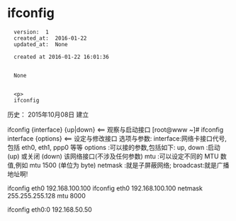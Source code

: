 
  # ifconfig

      version:  1
      created_at:  2016-01-22
      updated_at:  None

      created at 2016-01-22 16:01:36 


      None


      <p>
      ifconfig

历史：
2015年10月08日
建立




ifconfig {interface} {up|down} <== 观察与启动接口 
[root@www ~]# ifconfig interface {options} 
<== 设定与修改接口 
选项与参数: 
interface:网络卡接口代号,包括 eth0, eth1, ppp0 等等 
options :可以接的参数,包括如下: 
up, down :启动 (up) 或关闭 (down) 该网络接口(不涉及任何参数) 
mtu 
:可以设定不同的 MTU 数值,例如 mtu 1500 (单位为 byte) 
netmask :就是子屏蔽网络; 
broadcast:就是广播地址啊! 

ifconfig eth0 192.168.100.100 
ifconfig eth0 192.168.100.100 netmask 255.255.255.128 mtu 8000 

ifconfig eth0:0 192.168.50.50 
      </p>

  